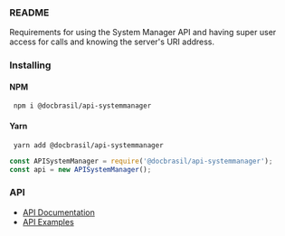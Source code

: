 ### README
<p>Requirements for using the System Manager API and having super user access for calls and knowing the server's URI address.</p>

### Installing

#### NPM
```
 npm i @docbrasil/api-systemmanager
```

#### Yarn
```
 yarn add @docbrasil/api-systemmanager
```

```javascript
const APISystemManager = require('@docbrasil/api-systemmanager');
const api = new APISystemManager();
```

### API
* [API Documentation](https://github.com/cloudbrasil/api-systemmanager/blob/develop/doc/index.html)
* [API Examples](https://github.com/cloudbrasil/api-systemmanager/wiki)
